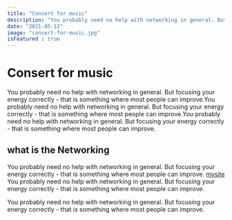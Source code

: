 ```yaml
---
title: "Consert for music"
description: "You probably need no help with networking in general. But focusing your energy correctly - that is something where most people can improve."
date: "2021-05-12"
image: "consert-for-music.jpg"
isFeatured : true
---
```


# Consert for music


You probably need no help with networking in general. But focusing your energy correctly - that is something where most people can improve.You probably need no help with networking in general. But focusing your energy correctly - that is something where most people can improve.You probably need no help with networking in general. But focusing your energy correctly - that is something where most people can improve.

## what is the Networking

You probably need no help with networking in general. But focusing your energy correctly - that is something where most people can improve. [mysite](https://mhdrezaei.ir) You probably need no help with networking in general. But focusing your energy correctly - that is something where most people can improve.

You probably need no help with networking in general. But focusing your energy correctly - that is something where most people can improve.